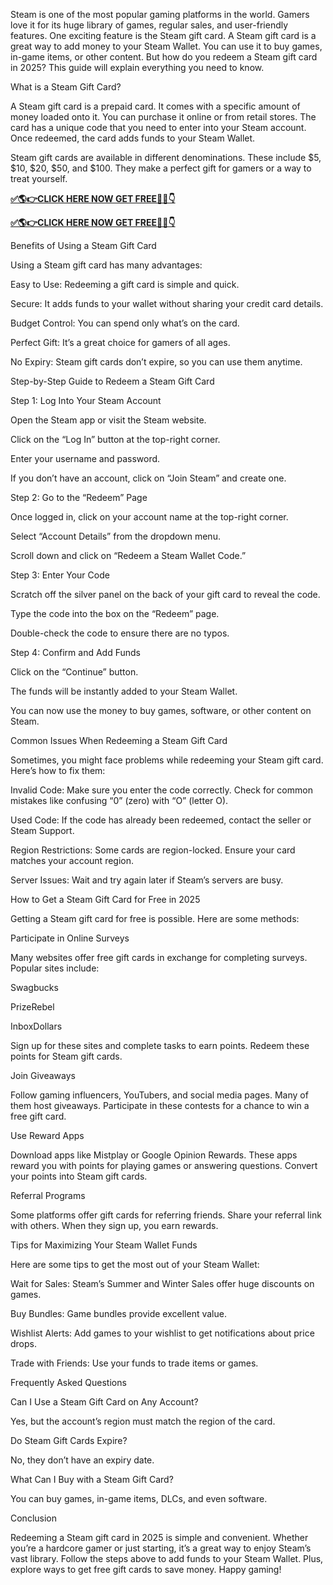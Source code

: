 Steam is one of the most popular gaming platforms in the world. Gamers love it for its huge library of games, regular sales, and user-friendly features. One exciting feature is the Steam gift card. A Steam gift card is a great way to add money to your Steam Wallet. You can use it to buy games, in-game items, or other content. But how do you redeem a Steam gift card in 2025? This guide will explain everything you need to know.

What is a Steam Gift Card?

A Steam gift card is a prepaid card. It comes with a specific amount of money loaded onto it. You can purchase it online or from retail stores. The card has a unique code that you need to enter into your Steam account. Once redeemed, the card adds funds to your Steam Wallet.

Steam gift cards are available in different denominations. These include $5, $10, $20, $50, and $100. They make a perfect gift for gamers or a way to treat yourself.

**[✅🌎👉CLICK HERE NOW GET FREE📌✅👇](https://tinyurl.com/freesteamgiftcard255)**

**[✅🌎👉CLICK HERE NOW GET FREE📌✅👇](https://tinyurl.com/freesteamgiftcard255)**


Benefits of Using a Steam Gift Card

Using a Steam gift card has many advantages:

Easy to Use: Redeeming a gift card is simple and quick.

Secure: It adds funds to your wallet without sharing your credit card details.

Budget Control: You can spend only what’s on the card.

Perfect Gift: It’s a great choice for gamers of all ages.

No Expiry: Steam gift cards don’t expire, so you can use them anytime.

Step-by-Step Guide to Redeem a Steam Gift Card

Step 1: Log Into Your Steam Account

Open the Steam app or visit the Steam website.

Click on the “Log In” button at the top-right corner.

Enter your username and password.

If you don’t have an account, click on “Join Steam” and create one.

Step 2: Go to the “Redeem” Page

Once logged in, click on your account name at the top-right corner.

Select “Account Details” from the dropdown menu.

Scroll down and click on “Redeem a Steam Wallet Code.”

Step 3: Enter Your Code

Scratch off the silver panel on the back of your gift card to reveal the code.

Type the code into the box on the “Redeem” page.

Double-check the code to ensure there are no typos.

Step 4: Confirm and Add Funds

Click on the “Continue” button.

The funds will be instantly added to your Steam Wallet.

You can now use the money to buy games, software, or other content on Steam.

Common Issues When Redeeming a Steam Gift Card

Sometimes, you might face problems while redeeming your Steam gift card. Here’s how to fix them:

Invalid Code: Make sure you enter the code correctly. Check for common mistakes like confusing “0” (zero) with “O” (letter O).

Used Code: If the code has already been redeemed, contact the seller or Steam Support.

Region Restrictions: Some cards are region-locked. Ensure your card matches your account region.

Server Issues: Wait and try again later if Steam’s servers are busy.

How to Get a Steam Gift Card for Free in 2025

Getting a Steam gift card for free is possible. Here are some methods:

Participate in Online Surveys

Many websites offer free gift cards in exchange for completing surveys. Popular sites include:

Swagbucks

PrizeRebel

InboxDollars

Sign up for these sites and complete tasks to earn points. Redeem these points for Steam gift cards.

Join Giveaways

Follow gaming influencers, YouTubers, and social media pages. Many of them host giveaways. Participate in these contests for a chance to win a free gift card.

Use Reward Apps

Download apps like Mistplay or Google Opinion Rewards. These apps reward you with points for playing games or answering questions. Convert your points into Steam gift cards.

Referral Programs

Some platforms offer gift cards for referring friends. Share your referral link with others. When they sign up, you earn rewards.

Tips for Maximizing Your Steam Wallet Funds

Here are some tips to get the most out of your Steam Wallet:

Wait for Sales: Steam’s Summer and Winter Sales offer huge discounts on games.

Buy Bundles: Game bundles provide excellent value.

Wishlist Alerts: Add games to your wishlist to get notifications about price drops.

Trade with Friends: Use your funds to trade items or games.

Frequently Asked Questions

Can I Use a Steam Gift Card on Any Account?

Yes, but the account’s region must match the region of the card.

Do Steam Gift Cards Expire?

No, they don’t have an expiry date.

What Can I Buy with a Steam Gift Card?

You can buy games, in-game items, DLCs, and even software.

Conclusion

Redeeming a Steam gift card in 2025 is simple and convenient. Whether you’re a hardcore gamer or just starting, it’s a great way to enjoy Steam’s vast library. Follow the steps above to add funds to your Steam Wallet. Plus, explore ways to get free gift cards to save money. Happy gaming!
